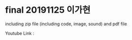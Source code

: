 # final 20191125 이가현

including  zip file (including code, image, sound) and pdf file




Youtube Link :

